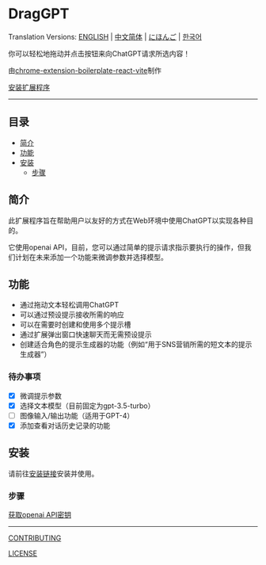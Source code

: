 # DragGPT

Translation Versions: [ENGLISH](./README.md) | [中文简体](./README.zh-CN.md) | [にほんご](./README.ja.md) | [한국어](./README.ko.md)

你可以轻松地拖动并点击按钮来向ChatGPT请求所选内容！

由[chrome-extension-boilerplate-react-vite](https://github.com/Jonghakseo/chrome-extension-boilerplate-react-vite)制作

[安装扩展程序](chrome.google.com/webstore/detail/draggpt-easy-start-with-d/akgdgnhlglhelinkmnmiakgccdkghjbh)

---

## 目录

- [简介](#intro)
- [功能](#features)
- [安装](#installation)
  - [步骤](#procedures)

## 简介 <a name="intro"></a>

此扩展程序旨在帮助用户以友好的方式在Web环境中使用ChatGPT以实现各种目的。

它使用openai API，目前，您可以通过简单的提示请求指示要执行的操作，但我们计划在未来添加一个功能来微调参数并选择模型。

## 功能 <a name="features"></a>
- 通过拖动文本轻松调用ChatGPT
- 可以通过预设提示接收所需的响应
- 可以在需要时创建和使用多个提示槽
- 通过扩展弹出窗口快速聊天而无需预设提示
- 创建适合角色的提示生成器的功能（例如“用于SNS营销所需的短文本的提示生成器”）

### 待办事项
- [x] 微调提示参数
- [x] 选择文本模型（目前固定为gpt-3.5-turbo）
- [ ] 图像输入/输出功能（适用于GPT-4）
- [x] 添加查看对话历史记录的功能

## 安装 <a name="installation"></a>

请前往[安装链接](https://chrome.google.com/webstore/detail/draggpt-easy-start-with-d/akgdgnhlglhelinkmnmiakgccdkghjbh)安装并使用。

### 步骤 <a name="procedures"></a>

[获取openai API密钥](https://platform.openai.com/account/api-keys)

---


[CONTRIBUTING](./CONTRIBUTING.md)

[LICENSE](./LICENSE)
